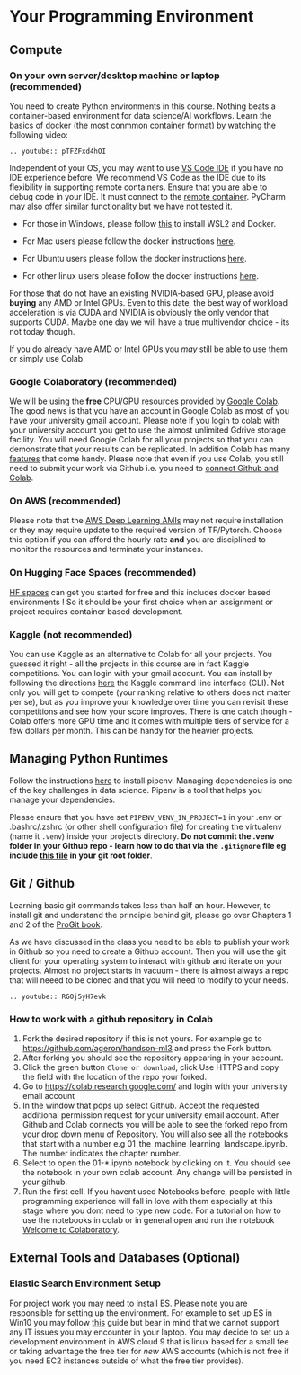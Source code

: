 # Your Programming Environment

## Compute

### On your own server/desktop machine or laptop (recommended)

You need to create Python environments in  this course. Nothing beats a container-based environment for data science/AI workflows. Learn the basics of docker (the most conmmon container format) by watching the following video:

```{eval-rst}
.. youtube:: pTFZFxd4hOI
```

Independent of your OS, you may want to use [VS Code IDE](https://code.visualstudio.com/) if you have no IDE experience before. We recommend VS Code as the IDE due to its flexibility in supporting remote containers.  Ensure that you are able to debug code in your IDE. It must connect to the [remote container](https://code.visualstudio.com/docs/remote/remote-overview). PyCharm may also offer similar functionality but we have not tested it.

* For those in Windows, please follow [this](https://learn.microsoft.com/en-us/windows/wsl/tutorials/wsl-containers) to install WSL2 and Docker.

* For Mac users please follow the docker instructions [here](https://docs.docker.com/docker-for-mac/install/).

* For Ubuntu users please follow the docker instructions [here](https://docs.docker.com/engine/install/ubuntu/).

* For other linux users please follow the docker instructions [here](https://docs.docker.com/engine/install/).

For those that do not have an existing NVIDIA-based GPU, please avoid **buying** any AMD or Intel GPUs. Even to this date, the best way of workload acceleration is via CUDA and NVIDIA is obviously the only vendor that supports CUDA. Maybe one day we will have a true multivendor choice - its not today though.

If you do already have AMD or Intel GPUs you _may_ still be able to use them  or simply use Colab. 


### Google Colaboratory (recommended)

We will be using the **free** CPU/GPU resources provided by [Google Colab](https://colab.research.google.com). The good news is that you have an account in Google Colab as most of you have your university gmail account. Please note if you login to colab with your university account you get to use the almost unlimited Gdrive storage facility. You will need Google Colab for all your projects so that you can demonstrate that your results can be replicated.  In addition Colab has many [features](https://colab.research.google.com/notebooks/basic_features_overview.ipynb) that come handy. Please note that even if you use Colab, you still need to submit your work via Github i.e. you need to [connect Github and Colab](https://bebi103a.github.io/lessons/02/git_with_colab.html). 

### On AWS  (recommended)

Please note that the [AWS Deep Learning AMIs](https://docs.aws.amazon.com/dlami/latest/devguide/what-is-dlami.html) may not require installation or they may require update to the required version of TF/Pytorch. Choose this option if you can afford the hourly rate **and** you are disciplined to monitor the resources and terminate your instances.  

### On Hugging Face Spaces (recommended)

[HF spaces](https://huggingface.co/new-space?sdk=docker) can get you started for free and this includes docker based environments ! So it should be your first choice when an assignment or project requires container based development. 

### Kaggle (not recommended)

You can use Kaggle as an alternative to Colab for all your projects. You guessed it right - all the projects in this course are in fact Kaggle competitions.  You can login with your gmail account. You can install by following the directions [here](https://github.com/Kaggle/kaggle-api) the Kaggle command line interface (CLI).  Not only you will get to compete (your ranking relative to others does not matter per se), but as you improve your knowledge over time you can revisit these competitions and see how your score improves.  There is one catch though - Colab offers more GPU time and it comes with multiple tiers of service for a few dollars per month. This can be handy for the heavier projects.  

## Managing Python Runtimes

Follow the instructions [here](https://pipenv.pypa.io/en/latest/) to install pipenv. Managing dependencies is one of the key challenges in data science. Pipenv is a tool that helps you manage your dependencies.

Please ensure that you have set `PIPENV_VENV_IN_PROJECT=1` in your .env or .bashrc/.zshrc (or other shell configuration file) for creating the virtualenv (name it `.venv`) inside your project’s directory. **Do not commit the .venv folder in your Github repo - learn how to do that via the `.gitignore` file eg include [this file](https://www.toptal.com/developers/gitignore/api/python) in your git root folder**.


## Git / Github

Learning basic git commands takes less than half an hour. However, to install git and understand the principle behind git, please go over Chapters 1 and 2 of the [ProGit book](https://git-scm.com/book/en/v2).

As we have discussed in the class you need to be able to publish your work in Github so you need to create a Github account. Then you will use the git client for your operating system to interact with github and iterate on your projects.  Almost no project starts in vacuum - there is almost always a repo  that will neeed to be cloned and that you will need to modify to your needs. 

```{eval-rst}
.. youtube:: RGOj5yH7evk
```

### How to work with a github repository in Colab

1. Fork the desired repository if this is not yours. For example go to https://github.com/ageron/handson-ml3 and press the Fork button. 
2. After forking you should see the repository appearing in your account. 
3. Click the green button `Clone or download`, click Use HTTPS and copy the field with the location of the repo your forked. 
4. Go to https://colab.research.google.com/ and login with your university email account
5. In the window that pops up select Github. Accept the requested additional permission request for your university email account. After Github and Colab connects you will be able to see the forked repo from your drop down menu of Repository. You will also see all the notebooks that start with a number e.g 01_the_machine_learning_landscape.ipynb. The number indicates the chapter number. 
6. Select to open the 01-*.ipynb notebook by clicking on it. You should see the notebook in your own colab account. Any change will be persisted in your github. 
7. Run the first cell. If you havent used Notebooks before, people with little programming experience will fall in love with them especially at this stage where you dont need to type new code. For a tutorial on how to use the notebooks in colab or in general open and run the notebook [Welcome to Colaboratory](https://colab.research.google.com/notebooks/intro.ipynb).


## External Tools and Databases (Optional)

### Elastic Search Environment Setup

For project work you may need to install ES. Please note you are responsible for setting up the environment. For example to set up ES in Win10 you may follow [this](https://www.youtube.com/watch?v=hzaG2Uq60uw) guide but bear in mind that we cannot support any IT issues you may encounter in your laptop. You may decide to set up a development environment in AWS cloud 9 that is linux based for a small fee or taking advantage the free tier for _new_ AWS accounts (which is not free if you need EC2 instances outside of what the free tier provides).


